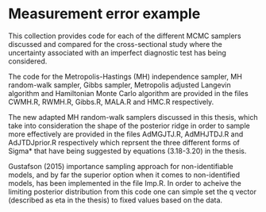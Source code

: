 # Measurement error example

This collection provides code for each of the different MCMC samplers discussed and compared for the cross-sectional study where the uncertainty associated with an imperfect diagnostic test has being considered. 

The code for the Metropolis-Hastings (MH) independence sampler, MH random-walk sampler, Gibbs sampler, Metropolis adjusted Langevin algorithm and Hamiltonian Monte Carlo algorithm are provided in the files CWMH.R, RWMH.R, Gibbs.R, MALA.R and HMC.R respectively. 

The new adapted MH random-walk samplers discussed in this thesis, which take into consideration the shape of the posterior ridge in order to sample more effectively are provided in the files AdMGJTJ.R, AdMHJTDJ.R and AdJTDJprior.R respectively which reprsent the three different forms of Sigma* that have being suggested by equations (3.18-3.20) in the thesis. 

Gustafson (2015) importance sampling approach for non-identifiable models, and by far the superior option when it comes to non-identified models, has been implemented in the file Imp.R. In order to acheive the limiting posterior distribution from this code one can simple set the q vector (described as eta in the thesis) to fixed values based on the data.  
